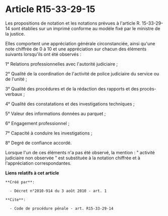 # Article R15-33-29-15

Les propositions de notation et les notations prévues à l'article R. 15-33-29-14 sont établies sur un imprimé conforme au
modèle fixé par le ministre de la justice. 

Elles comportent une appréciation générale circonstanciée, ainsi qu'une note chiffrée de 0 à 10 et une appréciation sur
chacun des éléments suivants lorsqu'ils ont été observés : 

1° Relations professionnelles avec l'autorité judiciaire ; 

2° Qualité de la coordination de l'activité de police judiciaire du service ou de l'unité ; 

3° Qualité des procédures et de la rédaction des rapports et des procès-verbaux ; 

4° Qualité des constatations et des investigations techniques ; 

5° Valeur des informations données au parquet ; 

6° Engagement professionnel ; 

7° Capacité à conduire les investigations ; 

8° Degré de confiance accordé. 

Lorsque l'un de ces éléments n'a pas été observé, la mention : " activité judiciaire non observée ” est substituée à la
notation chiffrée et à l'appréciation correspondantes.

**Liens relatifs à cet article**

	**Créé par**:

	  - Décret n°2010-914 du 3 août 2010 - art. 1

	**Cite**:

	  - Code de procédure pénale - art. R15-33-29-14
